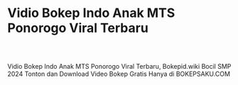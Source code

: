 # Vidio Bokep Indo Anak MTS Ponorogo Viral Terbaru
<div class="separator" style="clear: both;"><a href="https://alihkansaku.blogspot.com/2024/11/nikmatnya-ngewe-pacar-cantik-dikamar.html" style="display: block; padding: 1em 0; text-align: center; "><img alt="" border="0" data-original-height="464" data-original-width="819" src="https://blogger.googleusercontent.com/img/b/R29vZ2xl/AVvXsEjZmapKPFiqLckhVTsNP3GXYWRVYjl6z3JFnWJ-mDFdaYcRo2hNR5R8I8aEZLSN4-sKfBYfuAxFEOarWLf9o8jjSNBo0kqzFtZ_4fLYM3cIpoQ93ZjVC2RRGMCon6mjsh3zrYRfG_sPQcz7fOcg2Q5TON_q0ZQmxiXDhvBkTr_bB0ddb_3Ihd6ToFDXgCzq/s320/Screenshot%20%28349%29.png"/></a></div>

Vidio Bokep Indo Anak MTS Ponorogo Viral Terbaru, Bokepid.wiki Bocil SMP 2024 Tonton dan Download Video Bokep Gratis Hanya di BOKEPSAKU.COM
